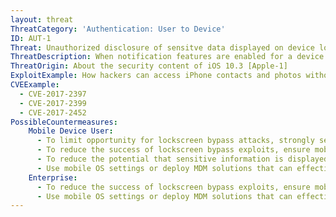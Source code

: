 ```yaml
---
layout: threat
ThreatCategory: 'Authentication: User to Device'
ID: AUT-1
Threat: Unauthorized disclosure of sensitve data displayed on device lock screen
ThreatDescription: When notification features are enabled for a device and mobile app, any sensitive information contained in a notification may be displayed on screen, even when the device is locked. An attacker with proximity to a locked device may gain unauthorized access to that information. Additional device features, such as voice-operated assistants (e.g., Siri, Cortana) may also allow an attacker with physical or voice access to a locked device to access sensitive information, such as contacts or reminders.
ThreatOrigin: About the security content of iOS 10.3 [Apple-1]
ExploitExample: How hackers can access iPhone contacts and photos without a password [^129]
CVEExample:
  - CVE-2017-2397
  - CVE-2017-2399
  - CVE-2017-2452
PossibleCountermeasures:
    Mobile Device User:
      - To limit opportunity for lockscreen bypass attacks, strongly secure mobile devices when not directly attended.
      - To reduce the success of lockscreen bypass exploits, ensure mobile OS security updates are installed in a timely manner
      - To reduce the potential that sensitive information is displayed on the lock screen, use mobile OS settings to disable access to notification features for apps that may receive sensitive content, or configure such notifications to only display when the device is unlocked.
      - Use mobile OS settings or deploy MDM solutions that can effectively enforce policies to limit the data or services available while the device screen is locked (e.g., notifications, voice-operated assistants, camera)
    Enterprise:
      - To reduce the success of lockscreen bypass exploits, ensure mobile OS security updates are installed in a timely manner
      - Use mobile OS settings or deploy MDM solutions that can effectively enforce policies to limit the data or services available while the device screen is locked (e.g., notifications, voice-operated assistants, camera)
---
```

